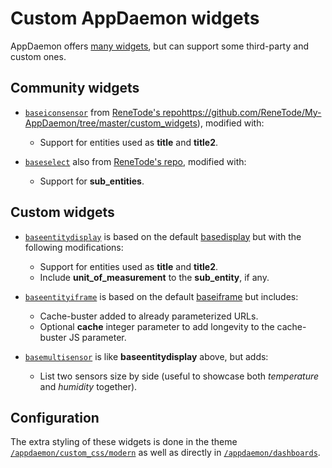 # Custom AppDaemon widgets

AppDaemon offers [many widgets](https://github.com/home-assistant/appdaemon/tree/dev/appdaemon/widgets/), but can support some third-party and custom ones.


## Community widgets

- [`baseiconsensor`](baseentitydisplay) from [ReneTode's repo]([)https://github.com/ReneTode/My-AppDaemon/tree/master/custom_widgets), modified with:
    + Support for entities used as **title** and **title2**.

- [`baseselect`](baseentitydisplay) also from [ReneTode's repo](https://github.com/ReneTode/My-AppDaemon/tree/master/custom_widgets), modified with:
    + Support for **sub_entities**.


## Custom widgets

- [`baseentitydisplay`](baseentitydisplay) is based on the default [basedisplay](https://github.com/home-assistant/appdaemon/tree/dev/appdaemon/widgets/basedisplay) but with the following modifications:
    + Support for entities used as **title** and **title2**.
    + Include **unit_of_measurement** to the **sub_entity**, if any.

- [`baseentityiframe`](baseentityiframe) is based on the default [baseiframe](https://github.com/home-assistant/appdaemon/tree/dev/appdaemon/widgets/baseiframe) but includes:
    + Cache-buster added to already parameterized URLs.
    + Optional **cache** integer parameter to add longevity to the cache-buster JS parameter.

- [`basemultisensor`](basemultisensor) is like **baseentitydisplay** above, but adds:
    + List two sensors size by side (useful to showcase both _temperature_ and _humidity_ together). 


## Configuration

The extra styling of these widgets is done in the theme [`/appdaemon/custom_css/modern`](../custom_css/modern) as well as directly in [`/appdaemon/dashboards`](../dashboards).
